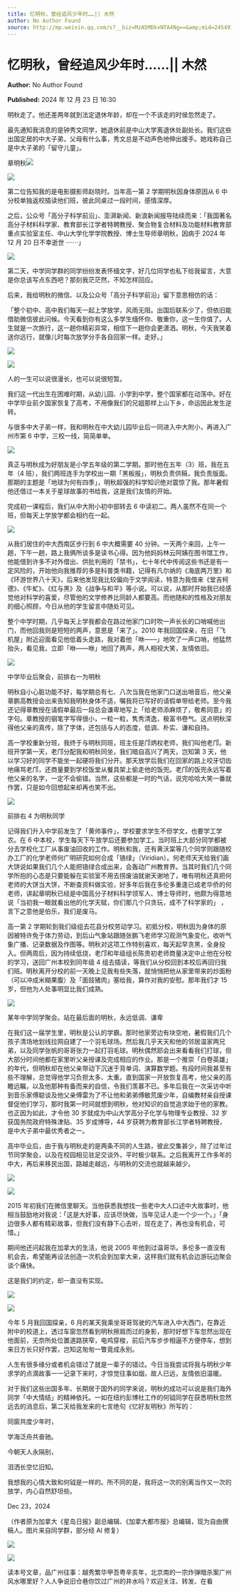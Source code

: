 ```yaml
---
title: 忆明秋，曾经追风少年时……|| 木然
author: No Author Found
source: http://mp.weixin.qq.com/s?__biz=MzA5MDkxNTA4Ng==&amp;mid=2454916427&amp;idx=1&amp;sn=e7f51f6ad96016c4c5390e3cadd9312a&amp;chksm=87a3c52ab0d44c3c0d71d8e378ce64557cd110e3451de6707959e0828b00f3e8d14bee9dfc59&poc_token=HJ_Do2ejHyO-wNZGG8Q1S8FdPgy1YBBEob-nUEme
---
```


# 忆明秋，曾经追风少年时……|| 木然

**Author:** No Author Found

**Published:** 2024 年 12 月 23 日 16:30

明秋走了。他还差两年就到法定退休年龄，却在一个不该走的时侯忽然走了。

最先通知我消息的是钟秀文同学，她退休前是中山大学离退休处副处长。我们这些出国定居的中大子弟，父母有什么事，秀文总是不动声色地伸出援手。她戏称自己是中大子弟的「留守儿童」。

章明秋![](https://mmbiz.qpic.cn/mmbiz_jpg/PJWG74pLsMbichjqyAZRGms5khzxkkHr0geHh2T8uDzWQNO21oOnFoBecZLc7TxH1ckJJHE3jqFZWZvsj3XIJ6A/640?from=appmsg)

![](https://mmbiz.qpic.cn/mmbiz_png/bL2iaicTYdZn7xzxia26YkFQXxhBhs4AiaibpFxjLg25s3xXepFiclPBeEQSxshcdGlO3icTPUsFjfxXLXCtQVa7Mxl8A/640?wx_fmt=png&from=appmsg)

第二位告知我的是电影摄影师赵晓时。当年高一第 2 学期明秋因身体原因从 6 中分校单独返校插读他们班，彼此同桌过一段时间，感情深厚。

之后，公众号「高分子科学前沿」、澎湃新闻、新浪新闻报导陆续而来：「我国著名高分子材料科学家、教育部长江学者特聘教授、聚合物复合材料及功能材料教育部重点实验室主任、中山大学化学学院教授、博士生导师章明秋，因病于 2024 年 12 月 20 日不幸逝世 ⋯⋯」

![](https://mmbiz.qpic.cn/mmbiz_png/PJWG74pLsMbichjqyAZRGms5khzxkkHr0TDH01tt7D9L3cZiczeLd8sxEJT38zeuibuNwnpvibibVRfr6gMtrN6qsOw/640?from=appmsg)

第二天，中学同学群的同学纷纷发表怀缅文字，好几位同学也私下给我留言，大意是你总该写点东西吧？那刻我茫茫然，不知怎样回应。

后来，我给明秋的微信、以及公众号「高分子科学前沿」留下意思相仿的话：

「整个初中、高中我们每天一起上学放学，风雨无阻。出国后联系少了，但依旧能借助微信彼此问候。今天看到你有这么多学生缅怀你、敬重你，这一生你值了。人生就是一次旅行，这一趟你精彩异常，相信下一趟你会更潇洒。明秋，今天我笑着送你远行，就像儿时每次放学分手各自回家一样。走好。」

![](https://mmbiz.qpic.cn/mmbiz_png/bL2iaicTYdZn7sloHocCzRkZaFcYXnjhL0s6Sqrysvp1MQAFGdaTnncAJUcXqpVKeoC9drlpFIad93ianniaCKuFnw/640?wx_fmt=png&from=appmsg)

![](https://mmbiz.qpic.cn/mmbiz_png/PJWG74pLsMbichjqyAZRGms5khzxkkHr0sPNwv2ZdXzP3I4Q94zz7FkHAfjib1JDyO6TAaibgstfnibrg4D3QgsiaNA/640?from=appmsg)

人的一生可以说很漫长，也可以说很短暂。

我们这一代出生在困难时期，从幼儿园、小学到中学，整个国家都在动荡中。好在中学毕业前夕国家恢复了高考，不用像我们的兄姐那样上山下乡，命运因此发生逆转。

与很多中大子弟一样，我和明秋在中大幼儿园毕业后一同进入中大附小，再进入广州市第 6 中学，三校一线，简简单单。

![](https://mmbiz.qpic.cn/mmbiz_jpg/PJWG74pLsMbichjqyAZRGms5khzxkkHr0rhKAl75s8lQCmBXgIIFDWHwgaMSwvOqQVPkPWAX3Qv2L0dBdU5BTicg/640?from=appmsg)

真正与明秋成为好朋友是小学五年级的第二学期。那时他在五年（3）班，我在五年（4 班），我们两班连手为学校出一期「黑板报」，明秋负责供稿，我负责版面。那期的主题是「地球为何有四季」，明秋超强的科学知识绝对震惊了我。那年暑假他还借过一本关于星球故事的书给我，这是我们友情的开始。

完成初一课程后，我们从中大附小初中部转去 6 中读初二。两人虽然不在同一个班，但每天上学放学都会相约在一起。

![](https://mmbiz.qpic.cn/mmbiz_jpg/PJWG74pLsMbichjqyAZRGms5khzxkkHr0LAicbzibWrxojeVusrOK9lOnbel5ib4z6QVY6OztActKHU0NmVY98lEjg/640?from=appmsg)

从我们居住的中大西南区步行到 6 中大概需要 40 分钟。一天两个来回，上午一趟，下午一趟，路上我俩所谈多是读书心得。因为他妈妈林云阿姨在图书馆工作，他能借到许多不对外借出、供批判用的「禁书」，七十年代中传阅这些书还是有一定风险的，开始他向我推荐的多是科普类书籍，记得有凡尔纳的《海底两万里》和《环游世界八十天》，后来他发现我比较偏向于文学阅读，特意为我借来《堂吉柯德》、《牛虻》、《红与黑》及《战争与和平》等小说。可以说，从那时开始我已经感觉他对科学的喜爱，尽管他的文学修养比同龄人都要高。而他随和的性格及对朋友的细心照顾，今日从他的学生留言中随处可见。

整个中学时期，几乎每天上学我都会在路过他家门口时吹一声长长的口哨喊他出门，而他回我则是短短的两声，意思是「来了」。2010 年我回国探亲，在旧「飞机屋」附近迎面看见他低着头走路，我对着他「咻——」地吹了一声口哨，他猛然抬头，看见我，立即「咻——咻」地回了两声，两人相视大笑，友情依旧。

![](https://mmbiz.qpic.cn/mmbiz_jpg/PJWG74pLsMbichjqyAZRGms5khzxkkHr0QIr3ywVWNbNvzrAflkwQjicrZCMpIYFswhI6SZ6PWr820awOsz9nDxg/640?from=appmsg)

中学毕业后聚会，前排右一为明秋

明秋自小心脏功能不好，每学期总有七、八次当我在他家门口送出哨音后，他父亲章鹏高教授会出来告知我明秋身体不适，嘱我将已写好的请假单带给老师。至今我还记得章教授在请假单最后一段总会谦卑地写上「给老师添麻烦了，敬希同意」的字句。章教授的钢笔字写得很小，一粒一粒，隽秀清逸，极富书卷气。这点明秋深得他父亲的真传，除了字体，还包括与人的态度，低调、朴实、谦和自持。

高一学校重新分班，我终于与明秋同班，班主任是邝炳权老师，我们叫他老邝。新班开学第一天，老邝分配我和明秋同坐，我们暗自高兴了两天，岂知第 3 天，他以学习好的同学不能坐一起硬将我们分开。那天放学后我们在回家的路上咬牙切齿地痛骂老邝，还商量要到学校饭堂从餐具架上偷走他的饭兜。老邝的饭兜永远写着他父亲的名字，一定不会偷错。当然，这些都是一时的气话，说完哈哈大笑一番就作罢，只是如今回想起来却再也笑不出。

![](https://mmbiz.qpic.cn/mmbiz_jpg/PJWG74pLsMbichjqyAZRGms5khzxkkHr03WzaIcUgtzKfGUawSyItuo1Qfs2JOkdaXibGlEBwoypjQMuucIFXicKA/640?from=appmsg)

前排右 4 为明秋同学

记得我们升入中学前发生了「黄帅事件」，学校要求学生不但学文，也要学工学农。在 6 中本校，学生每天下午放学后还要参加学工。当时班上大部分同学都被分去学校化工厂从事废油回收的工作。明秋和我，还有黄沃棠等几个同学则跟随校办工厂的化学老师何广明研究如何合成「铬绿」（Viridian）。何老师天天给我们画大饼说如果我们几个人能把铬绿合成出来，会轰动广州教育界。当其时我们几个同学所抱的心态是只要能躲在实验室不用去捞废油就谢天谢地了，唯有明秋还真把何老师的大饼当大饼，不断查资料做实验，好多年后我在多伦多重逢已成老华侨的何老师，讲起章明秋已经是中国高分子材料科学领军人、博士导师时，他颇为得意地说「当初我一眼就看出他的化学天赋，你们那几个只贪玩，成不了科学家的」
，言下之意他是伯乐，我们是废马。

高一第 2 学期轮到我们级组去花县分校劳动学习。初抵分校，明秋因为身体的原因被特许免于体力劳动，到后山气象站跟随张鹏飞老师学习观测气象变化，收听气象广播、记录数据及作图等。明秋对这项工作特别喜欢，每天起早贪黑，全身投入。但两周后，因为持续低烧，老邝和年级组长陈贵初老师商量决定中止他在分校的学习，送回广州本校到同年级 4 组去插读，等我们从分校回到本校后再回归我们班。明秋离开分校的前一天晚上见我有些失落，就悄悄把他从家里带来的炒面粉（可以冲成米糊果腹）及「面豉猪肉」塞给我，算作对我的安慰。那年我们才 15 岁，但他为人处事明显比我们成熟。

![](https://mmbiz.qpic.cn/mmbiz_jpg/PJWG74pLsMbichjqyAZRGms5khzxkkHr0ZUUAWBRfbgef9UVfSK6IRDl3SktWM5WeLM2KiaKM53wsXvdhZ3NQDGw/640?from=appmsg)

某年中学同学聚会。站在最后面的明秋，永远低调、谦卑

在我们这一届学生里，明秋是公认的学霸。那时他家旁边有块空地，暑假我们几个孩子清场地划线拉网自建了一个羽毛球场。然后我几乎天天和他的邻居温家两兄弟，以及同学张帆的哥哥张力一起打羽毛球。明秋偶然耶会出来看看我们打球，但大部分时间他都在家里听父亲授课及完成相应的作业。那是一个推崇「白卷英雄」的年代，但明秋却在他父亲带动下沉迷于背单词、演算数学题。有段时间我甚至有些不理解，总觉得他学习负担太多、太重。直到国家一开放恢复高考，他父亲的高瞻远瞩，以及他那种有备而来的自信，令我们羡慕不已。多年后我在一次采访中听到音乐家傅聪谈及他父亲傅雷为了不让他和弟弟傅敏荒废少年，自编教材亲自授课督促他们学习，那时我第一时间就想到明秋，他对知识的自觉追求始于他的家教。也正因为如此，才令他 30 岁就成为中山大学高分子化学与物理专业教授、32 岁获国务院政府特殊津贴、35 岁成博导，44 岁获聘为教育部长江学者特聘教授，是中大子弟中最优秀者之一。

高中毕业后，由于我与明秋走的是两条不同的人生路，彼此交集甚少，除了过年过节同学聚会，以及在校园相见驻足交谈外，平时极少联系。之后我离开工作多年的中大，再后来移民出国，路越走越远，与明秋的交流也就越来越少。

![](https://mmbiz.qpic.cn/mmbiz_png/bL2iaicTYdZn7sloHocCzRkZaFcYXnjhL0s6Sqrysvp1MQAFGdaTnncAJUcXqpVKeoC9drlpFIad93ianniaCKuFnw/640?wx_fmt=png&from=appmsg)

![](https://mmbiz.qpic.cn/mmbiz_jpg/PJWG74pLsMbichjqyAZRGms5khzxkkHr0dMApoDq5hd3Uy7EZJiaBnmiaV7Ts8X7JRPtibXcZcVpSuRX2Vaiap3kH5Q/640?from=appmsg)

2015 年初我们在微信里聊天。当他获悉我想找一些老中大人口述中大故事时，他相当鼓励地对我说：「这是大好事，应该尽快做，当年见证人走一个少一个。」「身边很多人都有精彩故事，但我们没有静下心去听，现在走了，再也没有机会，可惜。」

期间他还问起我在加拿大的生活，他说 2005 年他到过温哥华。多伦多一直没有机会去，希望能再设法创造一次机会到加拿大来，这样我们就有机会边游玩边聚会谈个痛快。

这是我们的约定，却一直没有实现。

![](https://mmbiz.qpic.cn/mmbiz_png/bL2iaicTYdZn7sloHocCzRkZaFcYXnjhL0s6Sqrysvp1MQAFGdaTnncAJUcXqpVKeoC9drlpFIad93ianniaCKuFnw/640?wx_fmt=png&from=appmsg)

![](https://mmbiz.qpic.cn/mmbiz_jpg/PJWG74pLsMbichjqyAZRGms5khzxkkHr0ywSfMdxqQJoChh9u3OZQIVytuGNl5nSs1gU7d69v1CJnRaxPFzhYpA/640?from=appmsg)

今年 5 月我回国探亲，6 月的某天我乘坐哥哥驾驶的汽车进入中大西门，在靠近附中的校道上，透过车窗忽然看到明秋擦肩而过的身影，那时好想下车忽然出现在他面前，无奈所处位置道路狭窄，电鸡穿梭，前后汽车步步相逼不方便停车，想到来日方长只好作罢，岂知这匆匆一瞥竟成永别。

人生有很多缘分或者机会错过了就是一辈子的错过。今日当我尝试将我与明秋少年求学的点滴故事一一记录下来时，才惊觉往事如烟，故人已远，友情依旧温暖。

对于我们这些出国多年、长期居于国外的同学来说，明秋的成功可以说是我们海外同学「中大情结」的精神依托。一如在纽约彭博社工作的何钺同学在获悉明秋忽然远去的消息后，第二天给我发来的七言绝句《忆好友明秋》所写的：

同窗共度少年时，

学海泛舟共奋驰。

今朝天人永隔别，

泪洒长空忆旧知。

我想我的心情大致和何钺是一样的。所不同的是，我将这一次的别离当作又一次的放学，内心自然舒坦些。

Dec 23，2024

（作者原为加拿大《星岛日报》副总编辑、《加拿大都市报》总编辑，现为自由撰稿人。图片来自同学群，部分经 AI 修复）

![](https://mmbiz.qpic.cn/mmbiz_jpg/PJWG74pLsMbichjqyAZRGms5khzxkkHr0c6ttqrSAmx58xjK4kUIgGSWJeTcuY7hEqiaoeO7qNuvrm4HU5ZyxIMA/640?from=appmsg)

![](https://mmbiz.qpic.cn/mmbiz_png/bL2iaicTYdZn79HNGr2R1VicMTMujEqPbhtCe2licU7ABjg973sPaL2V4aicmibJUYdLRuUHkpyxDous6fz2HHBR8caw/640?wx_fmt=png)

读本号文章，品广州往事：越秀繁华甲吾粤辛亥年，北京南的一宗炸弹暗杀案广州风水哪里好？人人争说旧仓巷你饮过广州的井水吗？欢迎关注、转发、在看
